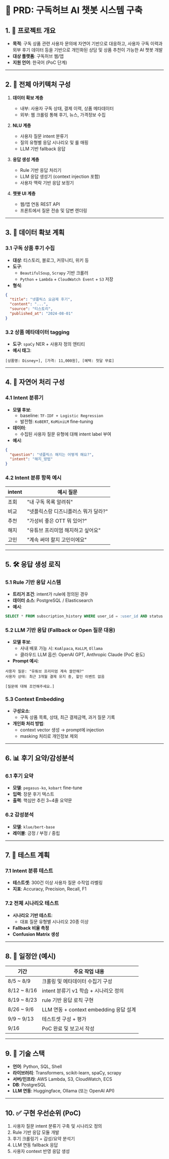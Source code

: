 # 📄 PRD: 구독허브 AI 챗봇 시스템 구축

## 1. 📌 프로젝트 개요

- **목적**: 구독 상품 관련 사용자 문의에 자연어 기반으로 대응하고, 사용자 구독 이력과 외부 후기 데이터 등을 기반으로 개인화된 상담 및 상품 추천이 가능한 AI 챗봇 개발
- **대상 플랫폼**: 구독허브 웹/앱
- **지원 언어**: 한국어 (PoC 단계)

---

## 2. 🧩 전체 아키텍처 구성

1. **데이터 확보 계층**

   - 내부: 사용자 구독 상태, 결제 이력, 상품 메타데이터
   - 외부: 웹 크롤링 통해 후기, 뉴스, 가격정보 수집

2. **NLU 계층**

   - 사용자 질문 intent 분류기
   - 질의 유형별 응답 시나리오 및 룰 매핑
   - LLM 기반 fallback 응답

3. **응답 생성 계층**

   - Rule 기반 응답 처리기
   - LLM 응답 생성기 (context injection 포함)
   - 사용자 맥락 기반 응답 보정기

4. **챗봇 UI 계층**

   - 웹/앱 연동 REST API
   - 프론트에서 질문 전송 및 답변 렌더링

---

## 3. 📂 데이터 확보 계획

### 3.1 구독 상품 후기 수집

- **대상**: 티스토리, 블로그, 커뮤니티, 위키 등
- **도구**:
  - `BeautifulSoup`, `Scrapy` 기반 크롤러
  - `Python` + `Lambda` + `CloudWatch Event` + `S3` 저장
- **형식**:

```json
{
  "title": "넷플릭스 요금제 후기",
  "content": "...",
  "source": "티스토리",
  "published_at": "2024-08-01"
}
```

### 3.2 상품 메타데이터 tagging

- **도구**: `spaCy` NER + 사용자 정의 엔티티
- **예시 태그**:

```
[상품명: Disney+], [가격: 11,000원], [혜택: 첫달 무료]
```

---

## 4. 🤖 자연어 처리 구성

### 4.1 Intent 분류기

- **모델 후보**:
  - baseline: `TF-IDF + Logistic Regression`
  - 발전형: `KoBERT`, `KoMiniLM` fine-tuning
- **데이터**:
  - 수집된 사용자 질문 유형에 대해 intent label 부여
- **예시**:

```json
{
  "question": "넷플릭스 해지는 어떻게 해요?",
  "intent": "해지_방법"
}
```

### 4.2 Intent 분류 항목 예시

| intent | 예시 질문                            |
| ------ | ------------------------------------ |
| 조회   | "내 구독 목록 알려줘"                |
| 비교   | "넷플릭스랑 디즈니플러스 뭐가 달라?" |
| 추천   | "가성비 좋은 OTT 뭐 있어?"           |
| 해지   | "유튜브 프리미엄 해지하고 싶어요"    |
| 고민   | "계속 써야 할지 고민이에요"          |

---

## 5. 🛠 응답 생성 로직

### 5.1 Rule 기반 응답 시스템

- **트리거 조건**: intent가 rule에 정의된 경우
- **데이터 소스**: PostgreSQL / Elasticsearch
- **예시**:

```sql
SELECT * FROM subscription_history WHERE user_id = :user_id AND status = 'active';
```

### 5.2 LLM 기반 응답 (Fallback or Open 질문 대응)

- **모델 후보**:
  - 사내 배포 가능 시: `KoAlpaca`, `KoLLM`, `Ollama`
  - 클라우드 LLM 옵션: OpenAI GPT, Anthropic Claude (PoC 용도)
- **Prompt 예시**:

```
사용자 질문: "유튜브 프리미엄 계속 쓸만해?"
사용자 상태: 최근 3개월 결제 유지 중, 할인 이벤트 없음

[질문에 대해 조언해주세요.]
```

### 5.3 Context Embedding

- **구성요소**:
  - 구독 상품 목록, 상태, 최근 결제금액, 과거 질문 기록
- **개인화 처리 방법**:
  - context vector 생성 → prompt에 injection
  - masking 처리로 개인정보 제외

---

## 6. 📊 후기 요약/감성분석

### 6.1 후기 요약

- **모델**: `pegasus-ko`, `kobart` fine-tune
- **입력**: 장문 후기 텍스트
- **출력**: 핵심만 추린 3\~4줄 요약문

### 6.2 감성분석

- **모델**: `klue/bert-base`
- **레이블**: 긍정 / 부정 / 중립

---
## 7. 🧪 테스트 계획

### 7.1 Intent 분류 테스트

- **테스트셋**: 300건 이상 사용자 질문 수작업 라벨링
- **지표**: Accuracy, Precision, Recall, F1

### 7.2 전체 시나리오 테스트

- **시나리오 기반 테스트**:
  - 대표 질문 유형별 시나리오 20종 이상
- **Fallback 비율 측정**
- **Confusion Matrix 생성**

---

## 8. 📆 일정안 (예시)

| 기간         | 주요 작업 내용                         |
| ------------ | -------------------------------------- |
| 8/5 \~ 8/9   | 크롤링 및 메타데이터 수집기 구성       |
| 8/12 \~ 8/16 | intent 분류기 v1 학습 + 시나리오 정의  |
| 8/19 \~ 8/23 | rule 기반 응답 로직 구현               |
| 8/26 \~ 9/6  | LLM 연동 + context embedding 응답 설계 |
| 9/9 \~ 9/13  | 테스트셋 구성 + 평가                   |
| 9/16         | PoC 완료 및 보고서 작성                |

---

## 9. 🧱 기술 스택

- **언어**: Python, SQL, Shell
- **라이브러리**: Transformers, scikit-learn, spaCy, scrapy
- **서버/인프라**: AWS Lambda, S3, CloudWatch, ECS
- **DB**: PostgreSQL
- **LLM 연동**: Huggingface, Ollama (또는 OpenAI API)

---

## 10. ✅ 구현 우선순위 (PoC)

1. 사용자 질문 intent 분류기 구축 및 시나리오 정의
2. Rule 기반 응답 모듈 개발
3. 후기 크롤링기 + 감성/요약 분석기
4. LLM 연동 fallback 응답
5. 사용자 context 반영 응답 생성

